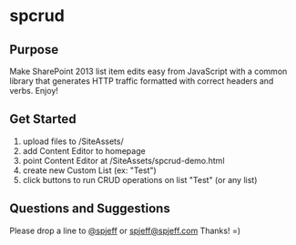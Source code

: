 # spcrud

## Purpose
Make SharePoint 2013 list item edits easy from JavaScript with a common library that generates HTTP traffic formatted with correct headers and verbs. Enjoy!


## Get Started
1. upload files to /SiteAssets/
2. add Content Editor to homepage
3. point Content Editor at /SiteAssets/spcrud-demo.html
4. create new Custom List (ex: "Test")
5. click buttons to run CRUD operations on list "Test" (or any list)

## Questions and Suggestions
Please drop a line to [@spjeff](https://twitter.com/spjeff) or [spjeff@spjeff.com](mailto:spjeff@spjeff.com)   Thanks!  =)
